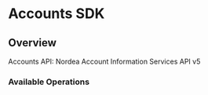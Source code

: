 # Accounts SDK


## Overview

Accounts API: Nordea Account Information Services API v5

### Available Operations

